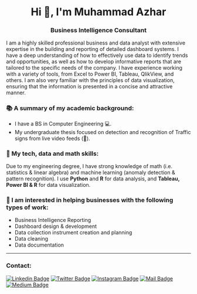 <h1 align="center">Hi 👋, I'm Muhammad Azhar</h1>
<h3 align="center">Business Intelligence Consultant</h3>

I am a highly skilled professional business and data analyst with extensive expertise in the building and reporting of detailed dashboard systems. I have a deep understanding of how to effectively use data to identify trends and opportunities, as well as how to develop informative reports that are tailored to the specific needs of the company. I have experience working with a variety of tools, from Excel to Power BI, Tableau, QlikView, and others.
I am also very familiar with the principles of data visualization, ensuring that the information is presented in a concise and attractive manner.

###  📚 A summary of my academic background:
-  I have a BS in Computer Engineering 💻.
-  My undergraduate thesis focused on detection and recognition of Traffic signs from live video feeds (📸).

### 📝 My tech, data and math skills:
Due to my engineering degree, I have strong knowledge of math (i.e. statistics & linear algebra) and machine learning (anomaly detection & pattern recognition). 
I use **Python** and **R** for data analysis, and **Tableau, Power BI & R** for data visualization.

### 🌟 I am interested in helping businesses with the following types of work:
* Business Intelligence Reporting
* Dashboard design & development
* Data collection instrument creation and planning
* Data cleaning
* Data documentation

***

### Contact: <br/>

[![Linkedin Badge](https://img.shields.io/badge/linkedin-0077B5?style=for-the-badge&logo=linkedin&logoColor=white)](https://linkedin.com/in/imagineazhar)
[![Twitter Badge](https://img.shields.io/badge/twitter-1DA1F2?style=for-the-badge&logo=twitter&logoColor=white)](https://twitter.com/imagineazhar)
[![Instagram Badge](https://img.shields.io/badge/instagram-E4405F?style=for-the-badge&logo=instagram&logoColor=white)](https://instagram.com/imagineazhar)
[![Mail Badge](https://img.shields.io/badge/Gmail-D14836?style=for-the-badge&logo=gmail&logoColor=white)](mailto:2muhammadazhar@gmail.com)
[![Medium Badge](https://img.shields.io/badge/Medium-12100E?style=for-the-badge&logo=medium&logoColor=white)](https://medium.com/@imagineazhar)


